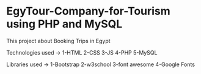 # EgyTour-Company-for-Tourism using PHP and MySQL 
This project about Booking Trips in Egypt

Technologies used ->  1-HTML 2-CSS 3-JS 4-PHP 5-MySQL


Libraries used -> 1-Bootstrap 2-w3school 3-font awesome 4-Google Fonts
